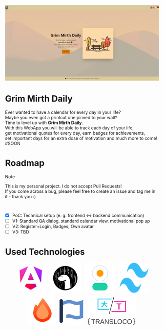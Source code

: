 <img src="readme-assets/welcome_screen.png" alt="Grim Mirth Daily home screen">

# Grim Mirth Daily
Ever wanted to have a calendar for every day in your life? <br>
Maybe you even got a printout one pinned to your wall? <br>
Time to level up with **Grim Mirth Daily**. <br>
With this WebApp you will be able to track each day of your life, <br>
get motivational quotes for every day, earn badges for achievements, <br>
set important days for an extra dose of motivation and much more to come! <br>
#SOON

# Roadmap
> [!NOTE]
> This is my personal project. I do not accept Pull Requests! <br>
> If you come across a bug, please feel free to create an issue and tag me in it - thank you :)

 <br>
 
- [x] PoC: Technical setup (e. g. frontend &harr; backend communication) <br>
- [ ] V1: Standard QA dialog, standard calendar view, motivational pop up
- [ ] V2: Register+Login, Badges, Own avatar
- [ ] V3: TBD

# Used Technologies

<p align="center">
  <a href="https://angular.dev"><img src="readme-assets/angular.png" alt="Angular Logo" height="100" hspace="5"></a>
  <a href="https://deno.com"><img src="readme-assets/deno.png" alt="Deno Logo" height="100" hspace="5"></a>
  <a href="https://daisyui.com"><img src="readme-assets/daisyui.png" alt="DaisyUI Logo" height="100" hspace="5"></a>
  <a href="https://tailwindcss.com"><img src="readme-assets/tailwind.svg" alt="Tailwind Logo" height="100" width="95" hspace="5"></a>
  <a href="https://hono.dev"><img src="readme-assets/hono.png" alt="Hono Logo" height="100" hspace="5"></a>
  <a href="https://fontawesome.com"><img src="readme-assets/fontawesome.svg" alt="Font Awesome Logo" height="90" hspace="5"></a>
   <a href="https://jsverse.github.io/transloco"><img src="readme-assets/transloco.svg" alt="Transloco Logo" height="90" hspace="5"></a>
</p>

